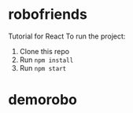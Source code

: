 # robofriends
Tutorial for React
To run the project:

1. Clone this repo
2. Run `npm install`
3. Run `npm start`
# demorobo

